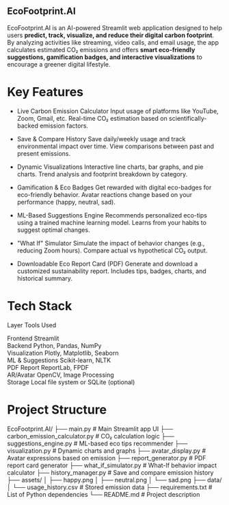 ## EcoFootprint.AI ##

EcoFootprint.AI is an AI-powered Streamlit web application designed to help users **predict, track, visualize, and reduce their digital carbon footprint**. By analyzing activities like streaming, video calls, and email usage, the app calculates estimated CO₂ emissions and offers **smart eco-friendly suggestions, gamification badges, and interactive visualizations** to encourage a greener digital lifestyle.

# Key Features

- Live Carbon Emission Calculator
   Input usage of platforms like YouTube, Zoom, Gmail, etc.
   Real-time CO₂ estimation based on scientifically-backed emission factors.

- Save & Compare History
   Save daily/weekly usage and track environmental impact over time.
   View comparisons between past and present emissions.

- Dynamic Visualizations
   Interactive line charts, bar graphs, and pie charts.
   Trend analysis and footprint breakdown by category.

- Gamification & Eco Badges
   Get rewarded with digital eco-badges for eco-friendly behavior.
   Avatar reactions change based on your performance (happy, neutral, sad).

- ML-Based Suggestions Engine
   Recommends personalized eco-tips using a trained machine learning model.
   Learns from your habits to suggest optimal changes.

- "What If" Simulator
   Simulate the impact of behavior changes (e.g., reducing Zoom hours).
   Compare actual vs hypothetical CO₂ output.

- Downloadable Eco Report Card (PDF)
   Generate and download a customized sustainability report.
  Includes tips, badges, charts, and historical summary.


# Tech Stack

 Layer                                           Tools Used                                  

Frontend                                          Streamlit                                   
Backend                                     Python, Pandas, NumPy                       
Visualization                             Plotly, Matplotlib, Seaborn                 
ML & Suggestions                               Scikit-learn, NLTK                         
PDF Report                                      ReportLab, FPDF                             
AR/Avatar                                  OpenCV, Image Processing                    
Storage                              Local file system or SQLite (optional)      


# Project Structure
EcoFootprint.AI/
├── main.py # Main Streamlit app UI
├── carbon_emission_calculator.py # CO₂ calculation logic
├── suggestions_engine.py # ML-based eco tips recommender
├── visualization.py # Dynamic charts and graphs
├── avatar_display.py # Avatar expressions based on emission
├── report_generator.py # PDF report card generator
├── what_if_simulator.py # What-If behavior impact calculator
├── history_manager.py # Save and compare emission history
├── assets/
│ ├── happy.png
│ ├── neutral.png
│ └── sad.png
├── data/
│ └── usage_history.csv # Stored emission data
├── requirements.txt # List of Python dependencies
└── README.md # Project description
